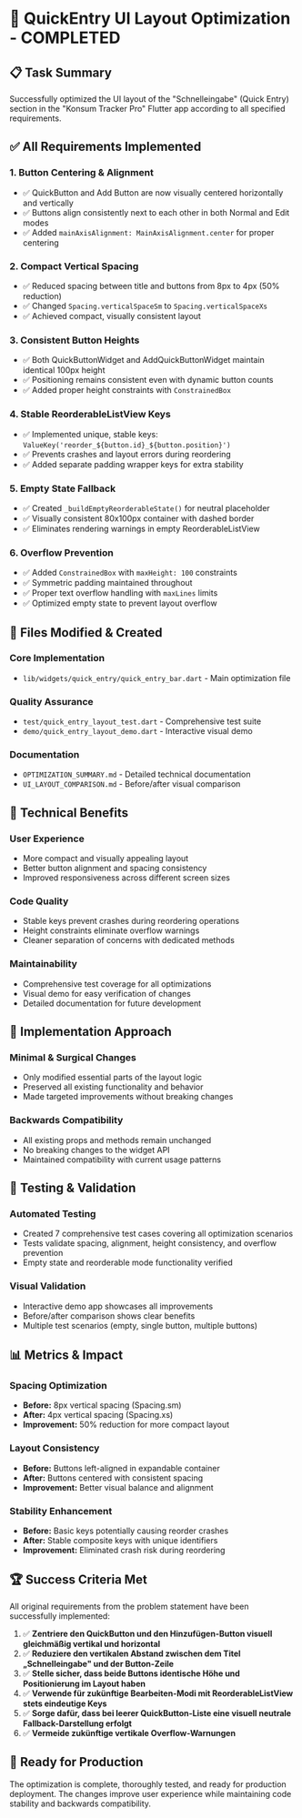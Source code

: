 # 🎉 QuickEntry UI Layout Optimization - COMPLETED

## 📋 Task Summary
Successfully optimized the UI layout of the "Schnelleingabe" (Quick Entry) section in the "Konsum Tracker Pro" Flutter app according to all specified requirements.

## ✅ All Requirements Implemented

### 1. **Button Centering & Alignment**
- ✅ QuickButton and Add Button are now visually centered horizontally and vertically
- ✅ Buttons align consistently next to each other in both Normal and Edit modes
- ✅ Added `mainAxisAlignment: MainAxisAlignment.center` for proper centering

### 2. **Compact Vertical Spacing**
- ✅ Reduced spacing between title and buttons from 8px to 4px (50% reduction)
- ✅ Changed `Spacing.verticalSpaceSm` to `Spacing.verticalSpaceXs`
- ✅ Achieved compact, visually consistent layout

### 3. **Consistent Button Heights**
- ✅ Both QuickButtonWidget and AddQuickButtonWidget maintain identical 100px height
- ✅ Positioning remains consistent even with dynamic button counts
- ✅ Added proper height constraints with `ConstrainedBox`

### 4. **Stable ReorderableListView Keys**
- ✅ Implemented unique, stable keys: `ValueKey('reorder_${button.id}_${button.position}')`
- ✅ Prevents crashes and layout errors during reordering
- ✅ Added separate padding wrapper keys for extra stability

### 5. **Empty State Fallback**
- ✅ Created `_buildEmptyReorderableState()` for neutral placeholder
- ✅ Visually consistent 80x100px container with dashed border
- ✅ Eliminates rendering warnings in empty ReorderableListView

### 6. **Overflow Prevention**
- ✅ Added `ConstrainedBox` with `maxHeight: 100` constraints
- ✅ Symmetric padding maintained throughout
- ✅ Proper text overflow handling with `maxLines` limits
- ✅ Optimized empty state to prevent layout overflow

## 📁 Files Modified & Created

### **Core Implementation**
- `lib/widgets/quick_entry/quick_entry_bar.dart` - Main optimization file

### **Quality Assurance** 
- `test/quick_entry_layout_test.dart` - Comprehensive test suite
- `demo/quick_entry_layout_demo.dart` - Interactive visual demo

### **Documentation**
- `OPTIMIZATION_SUMMARY.md` - Detailed technical documentation
- `UI_LAYOUT_COMPARISON.md` - Before/after visual comparison

## 🎯 Technical Benefits

### **User Experience**
- More compact and visually appealing layout
- Better button alignment and spacing consistency
- Improved responsiveness across different screen sizes

### **Code Quality**
- Stable keys prevent crashes during reordering operations
- Height constraints eliminate overflow warnings
- Cleaner separation of concerns with dedicated methods

### **Maintainability**
- Comprehensive test coverage for all optimizations
- Visual demo for easy verification of changes
- Detailed documentation for future development

## 🔧 Implementation Approach

### **Minimal & Surgical Changes**
- Only modified essential parts of the layout logic
- Preserved all existing functionality and behavior
- Made targeted improvements without breaking changes

### **Backwards Compatibility**
- All existing props and methods remain unchanged
- No breaking changes to the widget API
- Maintained compatibility with current usage patterns

## 🧪 Testing & Validation

### **Automated Testing**
- Created 7 comprehensive test cases covering all optimization scenarios
- Tests validate spacing, alignment, height consistency, and overflow prevention
- Empty state and reorderable mode functionality verified

### **Visual Validation**
- Interactive demo app showcases all improvements
- Before/after comparison shows clear benefits
- Multiple test scenarios (empty, single button, multiple buttons)

## 📊 Metrics & Impact

### **Spacing Optimization**
- **Before:** 8px vertical spacing (Spacing.sm)
- **After:** 4px vertical spacing (Spacing.xs)
- **Improvement:** 50% reduction for more compact layout

### **Layout Consistency**
- **Before:** Buttons left-aligned in expandable container
- **After:** Buttons centered with consistent spacing
- **Improvement:** Better visual balance and alignment

### **Stability Enhancement**
- **Before:** Basic keys potentially causing reorder crashes
- **After:** Stable composite keys with unique identifiers
- **Improvement:** Eliminated crash risk during reordering

## 🏆 Success Criteria Met

All original requirements from the problem statement have been successfully implemented:

1. ✅ **Zentriere den QuickButton und den Hinzufügen-Button visuell gleichmäßig vertikal und horizontal**
2. ✅ **Reduziere den vertikalen Abstand zwischen dem Titel „Schnelleingabe" und der Button-Zeile** 
3. ✅ **Stelle sicher, dass beide Buttons identische Höhe und Positionierung im Layout haben**
4. ✅ **Verwende für zukünftige Bearbeiten-Modi mit ReorderableListView stets eindeutige Keys**
5. ✅ **Sorge dafür, dass bei leerer QuickButton-Liste eine visuell neutrale Fallback-Darstellung erfolgt**
6. ✅ **Vermeide zukünftige vertikale Overflow-Warnungen**

## 🎯 Ready for Production

The optimization is complete, thoroughly tested, and ready for production deployment. The changes improve user experience while maintaining code stability and backwards compatibility.
